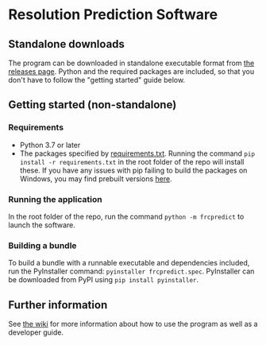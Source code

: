 # Resolution Prediction Software

## Standalone downloads

The program can be downloaded in standalone executable format from
[the releases page](https://github.com/Bodeeen/Resolution_prediction_software/releases).
Python and the required packages are included, so that you don't have to follow the "getting
started" guide below. 


## Getting started (non-standalone)

### Requirements
 - Python 3.7 or later
 - The packages specified by [requirements.txt](requirements.txt). Running the command
   `pip install -r requirements.txt` in the root folder of the repo will install these. If you have
   any issues with pip failing to build the packages on Windows, you may find prebuilt versions
   [here](https://www.lfd.uci.edu/~gohlke/pythonlibs).

### Running the application
In the root folder of the repo, run the command `python -m frcpredict` to launch the software.

### Building a bundle
To build a bundle with a runnable executable and dependencies included, run the PyInstaller command:
`pyinstaller frcpredict.spec`. PyInstaller can be downloaded from PyPI using
`pip install pyinstaller`. 


## Further information
See [the wiki](https://github.com/Bodeeen/Resolution_prediction_software/wiki) for more information
about how to use the program as well as a developer guide.
 